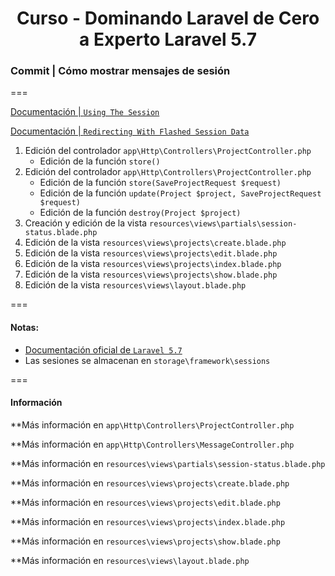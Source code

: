 
<!-- title -->
<h1 align="center">Curso - Dominando Laravel de Cero a Experto Laravel 5.7</h1>
<!-- end title -->

<!-- commit name -->
### Commit | __Cómo mostrar mensajes de sesión__
<!-- end commit name -->
===
<!-- official documentation -->
[Documentación | `Using The Session`](https://laravel.com/docs/5.7/session#using-the-session)

[Documentación | `Redirecting With Flashed Session Data`](https://laravel.com/docs/5.7/responses#redirecting-with-flashed-session-data)

<!-- end official documentation -->

<!-- commit instructions -->
1. Edición del controlador `app\Http\Controllers\ProjectController.php`
    - Edición de la función `store()`
2. Edición del controlador `app\Http\Controllers\ProjectController.php`
    - Edición de la función `store(SaveProjectRequest $request)`
    - Edición de la función `update(Project $project, SaveProjectRequest $request)`
    - Edición de la función `destroy(Project $project)`
3. Creación y edición de la vista `resources\views\partials\session-status.blade.php`
4. Edición de la vista `resources\views\projects\create.blade.php`
6. Edición de la vista `resources\views\projects\edit.blade.php`
7. Edición de la vista `resources\views\projects\index.blade.php`
8. Edición de la vista `resources\views\projects\show.blade.php`
9. Edición de la vista `resources\views\layout.blade.php`
<!-- end commit instructions -->
===
<!-- notes -->
#### Notas:
  - [Documentación oficial de `Laravel 5.7`](https://laravel.com/docs/5.7)
  - Las sesiones se almacenan en `storage\framework\sessions`
<!-- end notes -->
===
<!-- information -->
#### Información
**Más información en `app\Http\Controllers\ProjectController.php`

**Más información en `app\Http\Controllers\MessageController.php`

**Más información en `resources\views\partials\session-status.blade.php`

**Más información en `resources\views\projects\create.blade.php`

**Más información en `resources\views\projects\edit.blade.php`

**Más información en `resources\views\projects\index.blade.php`

**Más información en `resources\views\projects\show.blade.php`

**Más información en `resources\views\layout.blade.php`
<!-- end information -->